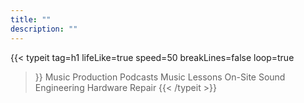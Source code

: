 ```yaml
---
title: ""
description: ""
---
```

{{< typeit 
  tag=h1
  lifeLike=true
  speed=50
  breakLines=false
  loop=true
>}}
Music Production
Podcasts
Music Lessons
On-Site Sound Engineering
Hardware Repair
{{< /typeit >}}
